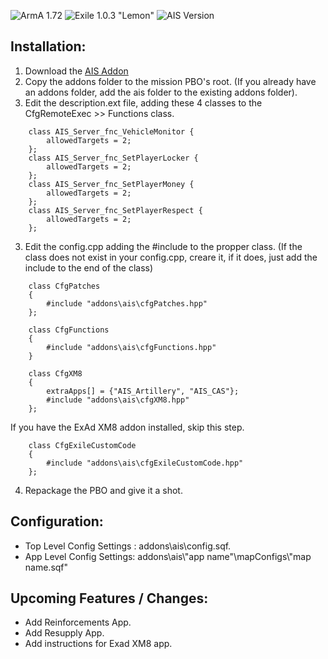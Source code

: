 ![ArmA 1.72](https://img.shields.io/badge/Arma-1.72-blue.svg) ![Exile 1.0.3 "Lemon"](https://img.shields.io/badge/Exile-1.0.3%20Lemon-C72651.svg) ![AIS Version](https://img.shields.io/badge/AIS%20Version-2017--07--13-blue.svg)


## Installation: 

1. Download the [AIS Addon](https://github.com/darrell-aevum/AISupport/archive/Virtual.zip)
2. Copy the addons folder to the mission PBO's root. 
   (If you already have an addons folder, add the ais folder to the existing addons folder).
2. Edit the description.ext file, adding these 4 classes to the CfgRemoteExec >> Functions class.
```
	class AIS_Server_fnc_VehicleMonitor {
		allowedTargets = 2;
	};
	class AIS_Server_fnc_SetPlayerLocker {
		allowedTargets = 2;
	};
	class AIS_Server_fnc_SetPlayerMoney {
		allowedTargets = 2;
	};
	class AIS_Server_fnc_SetPlayerRespect {
		allowedTargets = 2;
	};			
```
3. Edit the config.cpp adding the #include to the propper class. 
   (If the class does not exist in your config.cpp, creare it, if it does, just add the include to the end of the class)
```
	class CfgPatches
	{
		#include "addons\ais\cfgPatches.hpp"
	};
```
```
	class CfgFunctions
	{
		#include "addons\ais\cfgFunctions.hpp"
	}
```
```
	class CfgXM8
	{	
		extraApps[] = {"AIS_Artillery", "AIS_CAS"};
		#include "addons\ais\cfgXM8.hpp"
	};
```
If you have the ExAd XM8 addon installed, skip this step.
```
	class CfgExileCustomCode 
	{
		#include "addons\ais\cfgExileCustomCode.hpp"	
	};
```
4. Repackage the PBO and give it a shot.

## Configuration: 
- Top Level Config Settings : addons\ais\config.sqf.
- App Level Config Settings: addons\ais\\"app name"\mapConfigs\\"map name.sqf"

## Upcoming Features / Changes: 

- Add Reinforcements App.
- Add Resupply App.	
- Add instructions for Exad XM8 app.